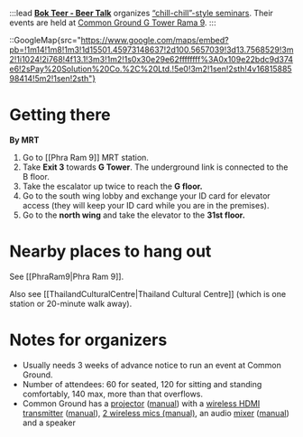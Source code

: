 :::lead
[**Bok Teer - Beer Talk**](https://www.facebook.com/BokTeerBeerTalk) organizes [“chill-chill”-style seminars](https://www.facebook.com/BokTeerBeerTalk/events). Their events are held at [Common Ground G Tower Rama 9](https://www.commonground.work/th-en/locations/g-tower/).
:::

::GoogleMap{src="https://www.google.com/maps/embed?pb=!1m14!1m8!1m3!1d15501.45973148637!2d100.5657039!3d13.7568529!3m2!1i1024!2i768!4f13.1!3m3!1m2!1s0x30e29e62ffffffff%3A0x109e22bdc9d374e6!2sPay%20Solution%20Co.%2C%20Ltd.!5e0!3m2!1sen!2sth!4v1681588598414!5m2!1sen!2sth"}

# Getting there

**By MRT**

1. Go to [[Phra Ram 9]] MRT station.
2. Take **Exit 3** towards **G Tower**. The underground link is connected to the B floor.
3. Take the escalator up twice to reach the **G floor.**
4. Go to the south wing lobby and exchange your ID card for elevator access (they will keep your ID card while you are in the premises).
5. Go to the **north wing** and take the elevator to the **31st floor.**

# Nearby places to hang out

See [[PhraRam9|Phra Ram 9]].

Also see [[ThailandCulturalCentre|Thailand Cultural Centre]] (which is one station or 20-minute walk away).

# Notes for organizers

- Usually needs 3 weeks of advance notice to run an event at Common Ground.
- Number of attendees: 60 for seated, 120 for sitting and standing comfortably, 140 max, more than that overflows.
- Common Ground has a [projector](https://www.epson.co.th/%E0%B9%82%E0%B8%9B%E0%B8%A3%E0%B9%80%E0%B8%88%E0%B8%84%E0%B9%80%E0%B8%95%E0%B8%AD%E0%B8%A3%E0%B9%8C/%E0%B9%82%E0%B8%9B%E0%B8%A3%E0%B9%80%E0%B8%88%E0%B8%84%E0%B9%80%E0%B8%95%E0%B8%AD%E0%B8%A3%E0%B9%8C%E0%B9%80%E0%B8%9E%E0%B8%B7%E0%B9%88%E0%B8%AD%E0%B8%98%E0%B8%B8%E0%B8%A3%E0%B8%81%E0%B8%B4%E0%B8%88/Epson-EB-2155W-WXGA-3LCD-Projector/p/V11H818052) ([manual](https://files.support.epson.com/docid/cpd5/cpd52412.pdf)) with a [wireless HDMI transmitter](https://www.benq.com/en-us/business/wireless-presentation/wdc10.html) ([manual](https://esupportdownload.benq.com/esupport/PROJECTOR/UserManual/WDC10/WDC10_UM_EN_200904084251.pdf)), [2 wireless mics (manual)](https://assets.sennheiser.com/global-downloads/file/5551/XSwireless_EN_0212.pdf), an audio [mixer](https://www.behringer.com/product.html?modelCode=P0A0J) ([manual](https://mediadl.musictribe.com/media/sys_master/h07/h4f/8849860526110.pdf)) and a speaker